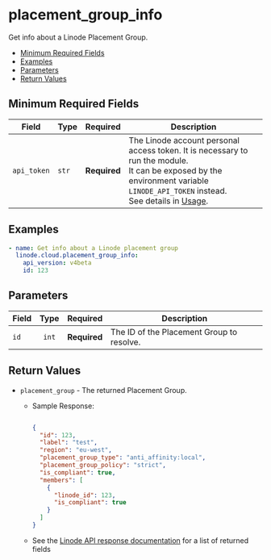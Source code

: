 # placement_group_info

Get info about a Linode Placement Group.

- [Minimum Required Fields](#minimum-required-fields)
- [Examples](#examples)
- [Parameters](#parameters)
- [Return Values](#return-values)

## Minimum Required Fields
| Field       | Type  | Required     | Description                                                                                                                                                                                                              |
|-------------|-------|--------------|--------------------------------------------------------------------------------------------------------------------------------------------------------------------------------------------------------------------------|
| `api_token` | `str` | **Required** | The Linode account personal access token. It is necessary to run the module. <br/>It can be exposed by the environment variable `LINODE_API_TOKEN` instead. <br/>See details in [Usage](https://github.com/linode/ansible_linode?tab=readme-ov-file#usage). |

## Examples

```yaml
- name: Get info about a Linode placement group
  linode.cloud.placement_group_info: 
    api_version: v4beta
    id: 123

```


## Parameters

| Field     | Type | Required | Description                                                                  |
|-----------|------|----------|------------------------------------------------------------------------------|
| `id` | <center>`int`</center> | <center>**Required**</center> | The ID of the Placement Group to resolve.   |

## Return Values

- `placement_group` - The returned Placement Group.

    - Sample Response:
        ```json
        
        {
          "id": 123,
          "label": "test",
          "region": "eu-west",
          "placement_group_type": "anti_affinity:local",
          "placement_group_policy": "strict",
          "is_compliant": true,
          "members": [
            {
              "linode_id": 123,
              "is_compliant": true
            }
          ]
        }
        
        ```
    - See the [Linode API response documentation](https://techdocs.akamai.com/linode-api/reference/get-placement-group) for a list of returned fields


